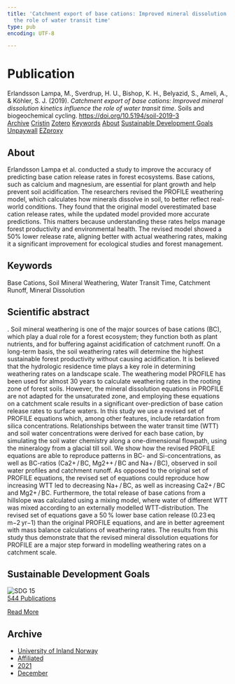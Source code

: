 ```yaml
---
title: 'Catchment export of base cations: Improved mineral dissolution kinetics influence
  the role of water transit time'
type: pub
encoding: UTF-8

---
```

<h1>Publication</h1>
<article id="csl-bib-container-PVVNNFUY" class="csl-bib-container">
  <div class="csl-bib-body"> <div class="csl-entry">Erlandsson Lampa, M., Sverdrup, H. U., Bishop, K. H., Belyazid, S., Ameli, A., &#38; Köhler, S. J. (2019). <i>Catchment export of base cations: Improved mineral dissolution kinetics influence the role of water transit time</i>. Soils and biogeochemical cycling. <a href="https://doi.org/10.5194/soil-2019-3">https://doi.org/10.5194/soil-2019-3</a></div> </div>
  <div class="csl-bib-buttons">
    <a href="#taxonomy-article-PVVNNFUY" alt="archive" class="csl-bib-button">Archive</a>
    <a href="https://app.cristin.no/results/show.jsf?id=1970960" alt="Cristin" class="csl-bib-button">Cristin</a>
    <a href="http://zotero.org/groups/5881554/items/PVVNNFUY" alt="Zotero" class="csl-bib-button">Zotero</a>
    <a href="#keywords-article-PVVNNFUY" alt="keywords" class="csl-bib-button">Keywords</a>
    <a href="#about-article-PVVNNFUY" alt="about_pub" class="csl-bib-button">About</a>
    <a href="#sdg-article-PVVNNFUY" alt="sdg" class="csl-bib-button">Sustainable Development Goals</a>
    <a href="https://doi.org/10.5194/soil-2019-3" alt="Unpaywall" class="csl-bib-button">Unpaywall</a>
    <a href="https://doi.org/10.5194/soil-2019-3" alt="EZproxy" class="csl-bib-button">EZproxy</a>
  </div>
  <div id="csl-bib-meta-container-PVVNNFUY"></div>
</article>
<div id="csl-bib-meta-PVVNNFUY" class="csl-bib-meta">
  <article id="about-article-PVVNNFUY" class="about_pub-article">
    <h1>About</h1>
    Erlandsson Lampa et al. conducted a study to improve the accuracy of predicting base cation release rates in forest ecosystems. Base cations, such as calcium and magnesium, are essential for plant growth and help prevent soil acidification. The researchers revised the PROFILE weathering model, which calculates how minerals dissolve in soil, to better reflect real-world conditions. They found that the original model overestimated base cation release rates, while the updated model provided more accurate predictions. This matters because understanding these rates helps manage forest productivity and environmental health. The revised model showed a 50% lower release rate, aligning better with actual weathering rates, making it a significant improvement for ecological studies and forest management.
  </article>
  <article id="keywords-article-PVVNNFUY" class="keywords-article">
    <h1>Keywords</h1>
    Base Cations, Soil Mineral Weathering, Water Transit Time, Catchment Runoff, Mineral Dissolution
  </article>
  <article id="abstract-article-PVVNNFUY" class="abstract-article">
    <h1>Scientific abstract</h1>
    . Soil mineral weathering is one of the major sources of base cations (BC), which play a dual role for a forest ecosystem; they function both as plant nutrients, and for buffering against acidification of catchment runoff. On a long-term basis, the soil weathering rates will determine the highest sustainable forest productivity without causing acidification. It is believed that the hydrologic residence time plays a key role in determining weathering rates on a landscape scale. The weathering model PROFILE has been used for almost 30 years to calculate weathering rates in the rooting zone of forest soils. However, the mineral dissolution equations in PROFILE are not adapted for the unsaturated zone, and employing these equations on a catchment scale results in a significant over-prediction of base cation release rates to surface waters. In this study we use a revised set of PROFILE equations which, among other features, include retardation from silica concentrations. Relationships between the water transit time (WTT) and soil water concentrations were derived for each base cation, by simulating the soil water chemistry along a one-dimensional flowpath, using the mineralogy from a glacial till soil. We show how the revised PROFILE equations are able to reproduce patterns in BC- and Si-concentrations, as well as BC-ratios (Ca2+ / BC, Mg2++ / BC and Na+ / BC), observed in soil water profiles and catchment runoff. As opposed to the original set of PROFILE equations, the revised set of equations could reproduce how increasing WTT led to decreasing Na+ / BC, as well as increasing Ca2+ / BC and Mg2+ / BC. Furthermore, the total release of base cations from a hillslope was calculated using a mixing model, where water of different WTT was mixed according to an externally modelled WTT-distribution. The revised set of equations gave a 50 % lower base cation release (0.23 eq m−2 yr−1) than the original PROFILE equations, and are in better agreement with mass balance calculations of weathering rates. The results from this study thus demonstrate that the revised mineral dissolution equations for PROFILE are a major step forward in modelling weathering rates on a catchment scale.
  </article>
  <article id="sdg-article-PVVNNFUY" class="sdg-article">
    <h1>Sustainable Development Goals</h1>
    <div class="sdg-container"><div id="sdg15" class="sdg">
        <img src="{{< params subfolder >}}images/sdg/sdg15_en.png" class="image" alt="SDG 15">
        <div class="sdg-overlay">
          <a href="{{< params subfolder >}}en/archive/?sdg=15#archive" class="sdg-publication-count"><span>544</span> Publications</a>
          <p><a href="https://sdgs.un.org/goals/goal15" class="sdg-read-more">Read More</a></p>
        </div>
      </div></div>
  </article>
  <article id="taxonomy-article-PVVNNFUY" class="taxonomy-article">
    <h1>Archive</h1>
    <ul>
      <li><a href="{{< params subfolder >}}en/archive/?key=3DCRN523">University of Inland Norway</a></li>
      <li><a href="{{< params subfolder >}}en/archive/?key=II9RDAME">Affiliated</a></li>
      <li><a href="{{< params subfolder >}}en/archive/?key=6WHQNJWM">2021</a></li>
      <li><a href="{{< params subfolder >}}en/archive/?key=6Z2SZM9B">December</a></li>
    </ul>
  </article>
</div>
